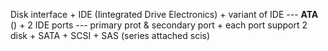  Disk interface
	+ IDE (Iintegrated Drive Electronics)
		+ variant of IDE --- **ATA** ()
		+ 2 IDE ports --- primary prot & secondary port
		+ each port support 2 disk
	+ SATA
	+ SCSI
	+ SAS (series attached scis)


